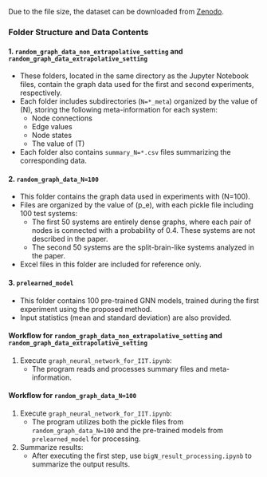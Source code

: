 Due to the file size, the dataset can be downloaded from [Zenodo](https://zenodo.org/records/14551717). 

### Folder Structure and Data Contents

#### 1. `random_graph_data_non_extrapolative_setting` and `random_graph_data_extrapolative_setting`
- These folders, located in the same directory as the Jupyter Notebook files, contain the graph data used for the first and second experiments, respectively.
- Each folder includes subdirectories (`N=*_meta`) organized by the value of \(N\), storing the following meta-information for each system:
  - Node connections
  - Edge values
  - Node states
  - The value of \(T\)
- Each folder also contains `summary_N=*.csv` files summarizing the corresponding data.

#### 2. `random_graph_data_N=100`
- This folder contains the graph data used in experiments with \(N=100\).
- Files are organized by the value of \(p_e\), with each pickle file including 100 test systems:
  - The first 50 systems are entirely dense graphs, where each pair of nodes is connected with a probability of 0.4. These systems are not described in the paper.
  - The second 50 systems are the split-brain-like systems analyzed in the paper.
- Excel files in this folder are included for reference only.

#### 3. `prelearned_model`
- This folder contains 100 pre-trained GNN models, trained during the first experiment using the proposed method.
- Input statistics (mean and standard deviation) are also provided.

#### Workflow for `random_graph_data_non_extrapolative_setting` and `random_graph_data_extrapolative_setting`
1. Execute `graph_neural_network_for_IIT.ipynb`:
   - The program reads and processes summary files and meta-information.
     
#### Workflow for `random_graph_data_N=100`
1. Execute `graph_neural_network_for_IIT.ipynb`:
   - The program utilizes both the pickle files from `random_graph_data_N=100` and the pre-trained models from `prelearned_model` for processing.
2. Summarize results:
   - After executing the first step, use `bigN_result_processing.ipynb` to summarize the output results.
